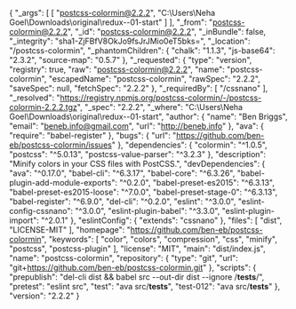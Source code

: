 {
  "_args": [
    [
      "postcss-colormin@2.2.2",
      "C:\\Users\\Neha Goel\\Downloads\\original\\redux--01-start"
    ]
  ],
  "_from": "postcss-colormin@2.2.2",
  "_id": "postcss-colormin@2.2.2",
  "_inBundle": false,
  "_integrity": "sha1-ZjFBfV8OkJo9fsJrJMio0eT5bks=",
  "_location": "/postcss-colormin",
  "_phantomChildren": {
    "chalk": "1.1.3",
    "js-base64": "2.3.2",
    "source-map": "0.5.7"
  },
  "_requested": {
    "type": "version",
    "registry": true,
    "raw": "postcss-colormin@2.2.2",
    "name": "postcss-colormin",
    "escapedName": "postcss-colormin",
    "rawSpec": "2.2.2",
    "saveSpec": null,
    "fetchSpec": "2.2.2"
  },
  "_requiredBy": [
    "/cssnano"
  ],
  "_resolved": "https://registry.npmjs.org/postcss-colormin/-/postcss-colormin-2.2.2.tgz",
  "_spec": "2.2.2",
  "_where": "C:\\Users\\Neha Goel\\Downloads\\original\\redux--01-start",
  "author": {
    "name": "Ben Briggs",
    "email": "beneb.info@gmail.com",
    "url": "http://beneb.info"
  },
  "ava": {
    "require": "babel-register"
  },
  "bugs": {
    "url": "https://github.com/ben-eb/postcss-colormin/issues"
  },
  "dependencies": {
    "colormin": "^1.0.5",
    "postcss": "^5.0.13",
    "postcss-value-parser": "^3.2.3"
  },
  "description": "Minify colors in your CSS files with PostCSS.",
  "devDependencies": {
    "ava": "^0.17.0",
    "babel-cli": "^6.3.17",
    "babel-core": "^6.3.26",
    "babel-plugin-add-module-exports": "^0.2.0",
    "babel-preset-es2015": "^6.3.13",
    "babel-preset-es2015-loose": "^7.0.0",
    "babel-preset-stage-0": "^6.3.13",
    "babel-register": "^6.9.0",
    "del-cli": "^0.2.0",
    "eslint": "^3.0.0",
    "eslint-config-cssnano": "^3.0.0",
    "eslint-plugin-babel": "^3.3.0",
    "eslint-plugin-import": "^2.0.1"
  },
  "eslintConfig": {
    "extends": "cssnano"
  },
  "files": [
    "dist",
    "LICENSE-MIT"
  ],
  "homepage": "https://github.com/ben-eb/postcss-colormin",
  "keywords": [
    "color",
    "colors",
    "compression",
    "css",
    "minify",
    "postcss",
    "postcss-plugin"
  ],
  "license": "MIT",
  "main": "dist/index.js",
  "name": "postcss-colormin",
  "repository": {
    "type": "git",
    "url": "git+https://github.com/ben-eb/postcss-colormin.git"
  },
  "scripts": {
    "prepublish": "del-cli dist && babel src --out-dir dist --ignore /__tests__/",
    "pretest": "eslint src",
    "test": "ava src/__tests__",
    "test-012": "ava src/__tests__"
  },
  "version": "2.2.2"
}
